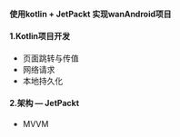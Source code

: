 #### 使用kotlin + JetPackt 实现wanAndroid项目



#### 1.Kotlin项目开发

- 页面跳转与传值
- 网络请求
- 本地持久化



#### 2.架构 — JetPackt

- MVVM

